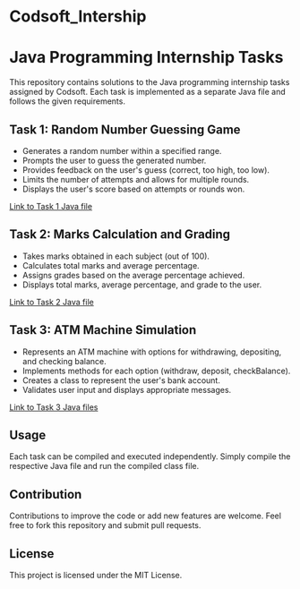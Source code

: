 # Codsoft_Intership

# Java Programming Internship Tasks

This repository contains solutions to the Java programming internship tasks assigned by Codsoft. Each task is implemented as a separate Java file and follows the given requirements.

## Task 1: Random Number Guessing Game

- Generates a random number within a specified range.
- Prompts the user to guess the generated number.
- Provides feedback on the user's guess (correct, too high, too low).
- Limits the number of attempts and allows for multiple rounds.
- Displays the user's score based on attempts or rounds won.

[Link to Task 1 Java file](task1/RandomNumberGuessingGame.java)

## Task 2: Marks Calculation and Grading

- Takes marks obtained in each subject (out of 100).
- Calculates total marks and average percentage.
- Assigns grades based on the average percentage achieved.
- Displays total marks, average percentage, and grade to the user.

[Link to Task 2 Java file](task2/MarksCalculationAndGrading.java)

## Task 3: ATM Machine Simulation

- Represents an ATM machine with options for withdrawing, depositing, and checking balance.
- Implements methods for each option (withdraw, deposit, checkBalance).
- Creates a class to represent the user's bank account.
- Validates user input and displays appropriate messages.

[Link to Task 3 Java files](https://github.com/manishjr26/Codsoft_Intership/tree/main/src/task_Three/)

## Usage

Each task can be compiled and executed independently. Simply compile the respective Java file and run the compiled class file.

## Contribution
Contributions to improve the code or add new features are welcome. Feel free to fork this repository and submit pull requests.

## License
This project is licensed under the MIT License.

